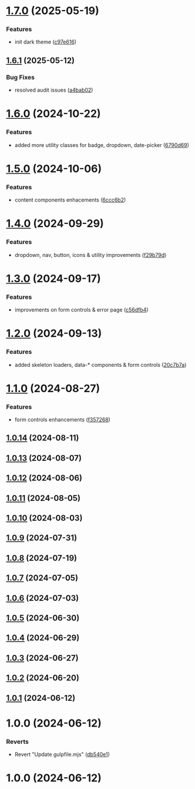 # [1.7.0](https://github.com/masoomulhaqs/ms-css/compare/v1.6.1...v1.7.0) (2025-05-19)


### Features

* init dark theme ([c97e616](https://github.com/masoomulhaqs/ms-css/commit/c97e6166371bd0c2011165b0294e686f4098471b))



## [1.6.1](https://github.com/masoomulhaqs/ms-css/compare/v1.6.0...v1.6.1) (2025-05-12)


### Bug Fixes

* resolved audit issues ([a4bab02](https://github.com/masoomulhaqs/ms-css/commit/a4bab02cf8e906c9ead99ff03c9cf2271d24009e))



# [1.6.0](https://github.com/masoomulhaqs/ms-css/compare/v1.5.0...v1.6.0) (2024-10-22)


### Features

* added more utility classes for badge, dropdown, date-picker ([6790d69](https://github.com/masoomulhaqs/ms-css/commit/6790d69be7d581c4aed11a5b381e0b72bb1b31e7))



# [1.5.0](https://github.com/masoomulhaqs/ms-css/compare/v1.4.0...v1.5.0) (2024-10-06)


### Features

* content components enhacements ([6ccc6b2](https://github.com/masoomulhaqs/ms-css/commit/6ccc6b2d04e58e234d057d1b3ee51d50ac8a0eec))



# [1.4.0](https://github.com/masoomulhaqs/ms-css/compare/v1.3.0...v1.4.0) (2024-09-29)


### Features

* dropdown, nav, button, icons & utility improvements ([f29b79d](https://github.com/masoomulhaqs/ms-css/commit/f29b79d8501d7bcb05704ed690a747d7a305b3bb))



# [1.3.0](https://github.com/masoomulhaqs/ms-css/compare/v1.2.0...v1.3.0) (2024-09-17)


### Features

* improvements on form controls & error page ([c56dfb4](https://github.com/masoomulhaqs/ms-css/commit/c56dfb4a1cb860fdcc03e396a117ffe13528a23b))



# [1.2.0](https://github.com/masoomulhaqs/ms-css/compare/v1.1.0...v1.2.0) (2024-09-13)


### Features

* added skeleton loaders, data-* components & form controls ([20c7b7a](https://github.com/masoomulhaqs/ms-css/commit/20c7b7a42171e2dc273ce4fd6c36042636d560e3))



# [1.1.0](https://github.com/masoomulhaqs/ms-css/compare/v1.0.14...v1.1.0) (2024-08-27)


### Features

* form controls enhancements ([f357268](https://github.com/masoomulhaqs/ms-css/commit/f3572681709437c9143d1bc41aa84b5da12f4219))



## [1.0.14](https://github.com/masoomulhaqs/ms-css/compare/v1.0.13...v1.0.14) (2024-08-11)



## [1.0.13](https://github.com/masoomulhaqs/ms-css/compare/v1.0.12...v1.0.13) (2024-08-07)



## [1.0.12](https://github.com/masoomulhaqs/ms-css/compare/v1.0.11...v1.0.12) (2024-08-06)



## [1.0.11](https://github.com/masoomulhaqs/ms-css/compare/v1.0.10...v1.0.11) (2024-08-05)



## [1.0.10](https://github.com/masoomulhaqs/ms-css/compare/v1.0.9...v1.0.10) (2024-08-03)



## [1.0.9](https://github.com/masoomulhaqs/ms-css/compare/v1.0.8...v1.0.9) (2024-07-31)



## [1.0.8](https://github.com/masoomulhaqs/ms-css/compare/v1.0.7...v1.0.8) (2024-07-19)



## [1.0.7](https://github.com/masoomulhaqs/ms-css/compare/v1.0.6...v1.0.7) (2024-07-05)



## [1.0.6](https://github.com/masoomulhaqs/ms-css/compare/v1.0.5...v1.0.6) (2024-07-03)



## [1.0.5](https://github.com/masoomulhaqs/ms-css/compare/v1.0.4...v1.0.5) (2024-06-30)



## [1.0.4](https://github.com/masoomulhaqs/ms-css/compare/v1.0.3...v1.0.4) (2024-06-29)



## [1.0.3](https://github.com/masoomulhaqs/ms-css/compare/v1.0.2...v1.0.3) (2024-06-27)



## [1.0.2](https://github.com/masoomulhaqs/ms-css/compare/v1.0.1...v1.0.2) (2024-06-20)



## [1.0.1](https://github.com/masoomulhaqs/ms-css/compare/v1.0.0...v1.0.1) (2024-06-12)



# 1.0.0 (2024-06-12)


### Reverts

* Revert "Update gulpfile.mjs" ([db540e1](https://github.com/masoomulhaqs/ms-css/commit/db540e110e876f0bcfff95df8df4313db98ce91b))



# 1.0.0 (2024-06-12)



